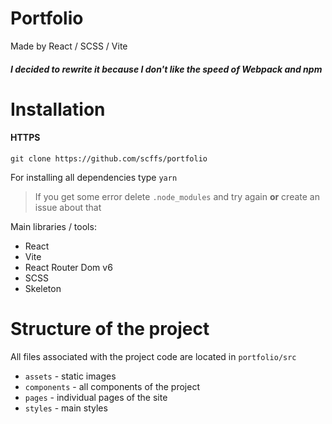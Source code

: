 # Portfolio
Made by React / SCSS / Vite

##### I decided to rewrite it because I don't like the speed of Webpack and npm

# Installation

#### HTTPS
```
git clone https://github.com/scffs/portfolio
```
For installing all dependencies type `yarn`
> If you get some error delete `.node_modules` and try again **or** create an issue about that


Main libraries / tools:
+ React
+ Vite
+ React Router Dom v6
+ SCSS
+ Skeleton

# Structure of the project
All files associated with the project code are located in `portfolio/src`
+ `assets` - static images
+ `components` - all components of the project
+ `pages` - individual pages of the site
+ `styles` - main styles
